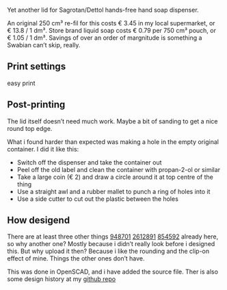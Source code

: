 Yet another lid for Sagrotan/Dettol hands-free hand soap dispenser.

An original 250 cm³ re-fil for this costs € 3.45 in my local supermarket, or € 13.8 / 1 dm³. Store brand liquid soap costs € 0.79 per 750 cm³ pouch, or € 1.05 / 1 dm³. Savings of over an order of margnitude is something a Swabian can’t skip, really.

## Print settings

easy print

## Post-printing

The lid itself doesn’t need much work. Maybe a bit of sanding to get a nice round top edge.

What i found harder than expected was making a hole in the empty original container. I did it like this:
* Switch off the dispenser and take the container out
* Peel off the old label and clean the container with propan-2-ol or similar
* Take a large coin (€ 2) and draw a circle around it at top centre of the thing
* Use a straight awl and a rubber mallet to punch a ring of holes into it
* Use a side cutter to cut out the plastic between the holes

## How desigend
There are at least three other things [948701](https://www.thingiverse.com/thing:948701) [2612891](https://www.thingiverse.com/thing:2612891) [854592](https://www.thingiverse.com/thing:854592) already here, so why another one? Mostly because i didn’t really look before i designed this. But why upload it then? Because i like the rounding and the clip-on effect of mine. Things the other ones don’t have.

This was done in OpenSCAD, and i have added the source file. Ther is also some design history at my [github repo](https://github.com/ospalh/blabla)
